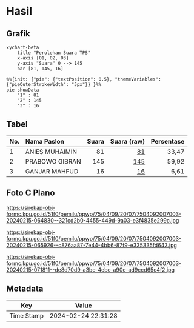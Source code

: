 # Hasil

## Grafik

```mermaid
xychart-beta
    title "Perolehan Suara TPS"
    x-axis [01, 02, 03]
    y-axis "Suara" 0 --> 145
    bar [81, 145, 16]
```

```mermaid
%%{init: {"pie": {"textPosition": 0.5}, "themeVariables": {"pieOuterStrokeWidth": "5px"}} }%%
pie showData
    "1" : 81
    "2" : 145
    "3" : 16
```

## Tabel

| No. | Nama Paslon    | Suara | Suara (raw) | Persentase |
|:--- |:-------------- | -----:| -----------:| ----------:|
| 1   | ANIES MUHAIMIN | 81    | [81][p-1]   | 33,47      |
| 2   | PRABOWO GIBRAN | 145   | [145][p-2]  | 59,92      |
| 3   | GANJAR MAHFUD  | 16    | [16][p-3]   | 6,61       |


[p-1]: https://github.com/gigit-pemilu/pemilu-2024-75-gorontalo/blob/main/pilpres/hitung-suara/sub/75-gorontalo/sub/04-pohuwato/sub/09-buntulia/sub/2007-sipatana/sub/003-tps/sub/paslon-1.txt
[p-2]: https://github.com/gigit-pemilu/pemilu-2024-75-gorontalo/blob/main/pilpres/hitung-suara/sub/75-gorontalo/sub/04-pohuwato/sub/09-buntulia/sub/2007-sipatana/sub/003-tps/sub/paslon-2.txt
[p-3]: https://github.com/gigit-pemilu/pemilu-2024-75-gorontalo/blob/main/pilpres/hitung-suara/sub/75-gorontalo/sub/04-pohuwato/sub/09-buntulia/sub/2007-sipatana/sub/003-tps/sub/paslon-3.txt

## Foto C Plano

https://sirekap-obj-formc.kpu.go.id/51f0/pemilu/ppwp/75/04/09/20/07/7504092007003-20240215-064830--321cd2b0-4455-449d-9a03-e3f4835e299c.jpg

https://sirekap-obj-formc.kpu.go.id/51f0/pemilu/ppwp/75/04/09/20/07/7504092007003-20240215-065926--c876aa87-7e44-4bb6-87f9-e335335fd643.jpg

https://sirekap-obj-formc.kpu.go.id/51f0/pemilu/ppwp/75/04/09/20/07/7504092007003-20240215-071811--de8d70d9-a3be-4ebc-a90e-ad9ccd65c4f2.jpg


## Metadata

| Key        | Value               |
| ---------- | ------------------- |
| Time Stamp | 2024-02-24 22:31:28 |



